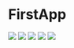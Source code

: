 # FirstApp

![](https://github.com/myleslouw/FirstApp/blob/master/TodoAppGIFS/Add.gif)
![](https://github.com/myleslouw/FirstApp/blob/master/TodoAppGIFS/Element.gif)
![](https://github.com/myleslouw/FirstApp/blob/master/TodoAppGIFS/Delete.gif)
![](https://github.com/myleslouw/FirstApp/blob/master/TodoAppGIFS/complete.gif)
![](https://github.com/myleslouw/FirstApp/blob/master/TodoAppGIFS/edit.gif)

